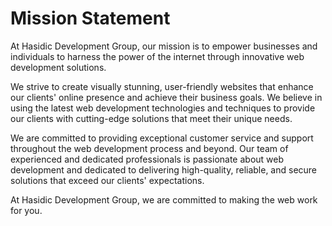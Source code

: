 # Mission Statement

At Hasidic Development Group, our mission is to empower businesses and individuals to harness the power of the internet through innovative web development solutions.

We strive to create visually stunning, user-friendly websites that enhance our clients' online presence and achieve their business goals. We believe in using the latest web development technologies and techniques to provide our clients with cutting-edge solutions that meet their unique needs.

We are committed to providing exceptional customer service and support throughout the web development process and beyond. Our team of experienced and dedicated professionals is passionate about web development and dedicated to delivering high-quality, reliable, and secure solutions that exceed our clients' expectations.

At Hasidic Development Group, we are committed to making the web work for you.